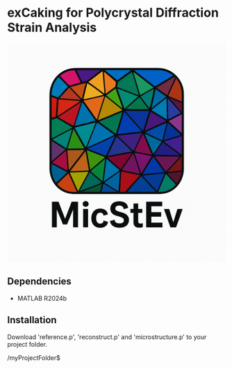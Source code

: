 # exCaking for Polycrystal Diffraction Strain Analysis
![logo](https://raw.githubusercontent.com/fatihxuzun/MicStEv/main/logo.png)

## Dependencies
* MATLAB R2024b

## Installation
Download 'reference.p', 'reconstruct.p' and 'microstructure.p' to your project folder.

/myProjectFolder$
